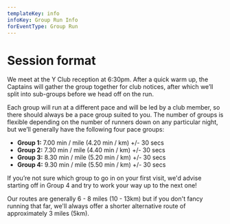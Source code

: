 ```yaml
---
templateKey: info
infoKey: Group Run Info
forEventType: Group Run
---
```

# Session format

We meet at the Y Club reception at 6:30pm. After a quick warm up, the Captains 
will gather the group together for club notices, after which we’ll split into 
sub-groups before we head off on the run.

Each group will run at a different pace and will be led by a club member, so 
there should always be a pace group suited to you. The number of groups is 
flexible depending on the number of runners down on any particular night, but 
we’ll generally have the following four pace groups:

* **Group 1:** 7.00 min / mile (4.20 min / km) +/- 30 secs
* **Group 2:** 7.30 min / mile (4.40 min / km) +/- 30 secs
* **Group 3:** 8.30 min / mile (5.20 min / km) +/- 30 secs
* **Group 4:** 9.30 min / mile (5.50 min / km) +/- 30 secs

If you’re not sure which group to go in on your first visit, we'd advise 
starting off in Group 4 and try to work your way up to the next one!

Our routes are generally 6 - 8 miles (10 - 13km) but if you don't fancy running 
that far, we'll always offer a shorter alternative route of approximately 
3 miles (5km).
